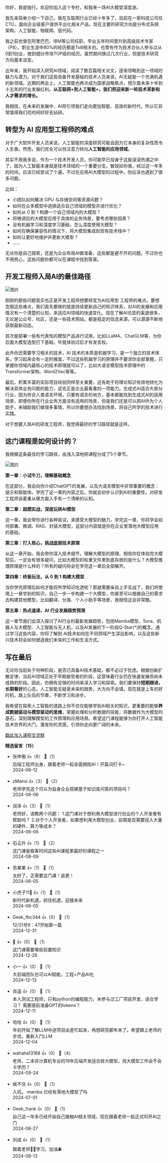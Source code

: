 你好，我是独行。欢迎你加入这个专栏，和我来一场AI大模型深度游。

我先来简单介绍一下自己，我在互联网行业已经十年多了，目前在一家科技公司任CTO，面向企业级客户提供平台化相关产品，现在主要的研究方向是分布式系统架构、人工智能、物联网、低代码。

我之前也曾在阿里巴巴、IBM等公司任职，毕业五年时间晋升到高级技术专家（P8）。职业生涯中80%的经历都是ToB相关的。也曾有作为技术合伙人参与过从0到1创业，做到细分市场TOP级的经历。虽然期间换过几次行业，但是技术研究方向基本没变。

近年来，我开始深入研究AI领域，阅读了数百篇相关论文，逐渐领略到这一领域的魅力与潜力。对于我们这些具备开发基础的技术人员来说，AI无疑是一个充满机遇的新领域。近期的两会上，人工智能也再次成为国家战略焦点，预示着未来十年到十五年的行业发展红利。**从互联网+到人工智能+，我们将迎来新一轮技术革新和人才需求的增长。**

我相信，在未来的发展中，AI将引领我们走向更加智能、高效的新时代，所以它非常值得我们花时间好好去钻研。

## 转型为 AI 应用型工程师的难点

对于广大软件开发人员来说，人工智能的深度研究可能会因为它本身的复杂性而令人生畏。然而，我们完全可以将注意力转向**人工智能的应用领域**。

其实不用我多说，作为一个技术开发人员，你可能早已投身于这股滚滚热潮之中了，因为人工智能本身就是技术领域的一个重要分支。敏锐如你我，经过这一年多的时间，应该已经尝试了个遍。不过在应用AI大模型的过程中，你应该也遇到了很多问题。

比如：

- 小团队如何解决 GPU 与存储空间等资源问题？
- 如何在众多模型中选择适合自己领域的模型并进行优化？
- 如何从 0 到 1 构建一个自己领域内的大模型？
- 将微调后的大模型应用于具体的业务场景，要考虑哪些因素？
- 没有机器学习和深度学习基础，怎么深度使用大模型？
- 如何在确保兼容性的情况下，将大模型集成到现有技术栈中？
- 如何让更好地维护并更新大模型？
- ……

无论你是自己探索，还是为企业布局AI做准备，这些都是避不开的问题。不过你也不用担心，这些问题你都可以在课程中找到答案。

## 开发工程师入局AI的最佳路径

![图片](https://static001.geekbang.org/resource/image/d9/bc/d91ab15ed95f87107d6db7b6c2cbb8bc.png?wh=2150x960)

刚刚的那些问题其实也正是开发工程师想要转变为AI应用型 工程师的难点。要想克服这些难点，我们首先要做的就是持续更新自己的知识体系，对AI的发展和应用情况有一个清楚的认知，来适应AI领域的快速变化。现在了解AI讯息的渠道很多，无论是公众号、社区，还是一些技术网站，都是稳定的信息来源，可以源源不断地获取最新动态。

其次是部署一些有代表性的模型产品进行试用，比如LLaMA、ChatGLM等，为你后面大模型选型打下基础，毕竟体验过后才有发言权。

此外你还需要学习相关的技术，AI 技术的本质是机器学习，是一个独立的技术体系，学习起来会有一定的难度，不过这些机器学习的原理并不要求你全部掌握，只掌握你领域内最核心的技术原理就可以了，比如大语言模型技术原理中的Transformer架构、Word2Vec等等。

最后，积累丰富的实际项目经验同样至关重要，这有助于将理论知识有效地转化为解决具体业务问题的能力，这也正是企业最看重的一项能力。生成式AI适合大部分行业，因为符合人类语言环境，只要有语言的地方，基本都能找到生成式AI的适用场景，即便你所在行业业务方面没有适用的场景，但是我们还是可以把AI作为个人助手，来辅助我们做很多事情，所以你要想办法找到场景，将自己所学的技术进行实践。

对于想要入局AI的研发工程师，我觉得最好的学习路径就是这样。

## 这门课程是如何设计的？

我根据这条最佳的学习路径，由浅入深地把课程分成了5个章节。

![图片](https://static001.geekbang.org/resource/image/b7/4d/b777de01679ab8019c1157731411574d.jpg?wh=4542x2272)

**第一章：小试牛刀，理解基础概念**

在这部分，我会向你介绍ChatGPT的发展，以及大语言模型中非常重要的概念：提示和智能体。学完了这一章的内容之后，你就会初步认识到AI的重要性，对研发工程师该着重从哪方面入手有一个清晰的认知。

**第二章：超燃实战，深度玩转AI模型**

这一章，我会带你进行各种尝试，来感受大模型的魅力，学完这一章，你将学会如何部署、微调、RAG、封装大模型，这部分内容就是你在企业里落地大模型应用的基础。

**第三章：打入核心，挑战底层技术原理**

从这一章开始，我会带你深入技术细节，理解大模型的原理。相信你在体验完大模型后，一定会有很多疑问，比如大模型的权重文件里到底存放的是什么？大模型推理原理是什么样的？所有的疑问将会在学完这一章后全部解开。

**第四章：终极玩法，从 0 到 1 构建大模型**

当你学完原理后如何才能将所学知识吃透呢？那就需要亲自上手实战了，我们将使用上一章学到的知识，自己一步一步构建一个大模型，你甚至可以根据自己的需求去构建其他模型，比如翻译、分类、个人小助手等场景，我相信这会非常酷。

**第五章：热点速递，AI 行业发展趋势预测**

这一章节我们会深入探讨了AI行业的最新发展趋势，包括Mamba模型、Sora、机器人与大模型、人工智能与无人机，以及AI发展的下一阶段Q-Star(\*)的概念。通过学习这些内容，你将了解到 AI技术如何在不同领域产生深远影响，以及这些新兴技术将会如何塑造我们未来的工作和生活方式。

## 写在最后

无论你当前处于何种阶段，是否已具备AI技术基础，都不必过于忧虑。根据创新扩散定律，当前AI领域正处于早期接受者的阶段，这意味着行业仍在快速发展但尚未成熟的阶段。因此，你拥有足够的时间来深入学习和探索。我们要保持**短期跟进，长期看好**的心态。人工智能无疑是未来的趋势，大方向不会错。现在就是上车的好时机，跟上队伍的节奏，不断学习和进步。

我希望在探索人工智能的道路上你不仅仅能够学到AI相关的知识，更重要的能够**养成数据驱动与模型驱动的思维**，掌握处理和分析数据的技能，将数据作为大模型的基石，深刻理解模型的工作原理和应用场景。希望这门课程能够为你打开人工智能技术世界的大门，激发你的灵感，引领你走向更广阔的未来。

[戳此加入课程交流群](https://jinshuju.net/f/D8y8pw)
<div><strong>精选留言（15）</strong></div><ul>
<li><span>张申傲</span> 👍（6） 💬（1）<div>后端工程师出身，跟着老师一起全面拥抱AI！开篇词打卡~</div>2024-06-12</li><br/><li><span>zMansi</span> 👍（3） 💬（2）<div>老师学完这个可以为自身企业搭建基于知识库问答的项目吗？</div>2024-06-06</li><br/><li><span>润泽</span> 👍（3） 💬（1）<div>老师好，请教两个问题：
1.这门课对于想利用大模型进行创业的个人开发者有帮助吗？
2.对于个人开发者，如果想利用大模型创业，前期是否需要投入大量的硬件、算力等成本？</div>2024-06-06</li><br/><li><span>石云升</span> 👍（1） 💬（2）<div>这门课是极客时间这些AI课程里最好的课程之一</div>2024-08-09</li><br/><li><span>苏果果</span> 👍（1） 💬（1）<div>太好了，正需要这门课！追更！</div>2024-06-05</li><br/><li><span>小虎子11🐯</span> 👍（1） 💬（1）<div>新时代新机遇，抓住机遇，迎接未来</div>2024-06-05</li><br/><li><span>Geek_fbc344</span> 👍（0） 💬（1）<div>12&#47;31号9：47开始第一篇</div>2024-12-31</li><br/><li><span>🤫</span> 👍（0） 💬（1）<div>这门课需要哪些前置知识</div>2024-12-28</li><br/><li><span>小一</span> 👍（0） 💬（1）<div>大前端团队也可以AI赋能，工程+产品AI化</div>2024-12-13</li><br/><li><span>肖遥</span> 👍（0） 💬（1）<div>本人测试工程师，只有python的编程能力，未参与过工厂项目开发，适合学习？
需要提前准备GPT的tokens？</div>2024-12-11</li><br/><li><span>哈哈</span> 👍（0） 💬（1）<div>年初开始了解LLM中途项目出差忙起来，再想研究都年末了。希望跟上老师的步伐，重新入门LLM</div>2024-12-04</li><br/><li><span>wahaha13168</span> 👍（0） 💬（4）<div>老师，二本非计算机专业的19年后端开发适合转大模型，找大模型工作会不会卡学历？</div>2024-09-24</li><br/><li><span>侯不住</span> 👍（0） 💬（1）<div>入坑。 mamba 已经有落地大模型了吗</div>2024-07-01</li><br/><li><span>Geek_frank</span> 👍（0） 💬（1）<div>自己这一年多已经开始自己接触AI相关领域，现在跟着老师一起正式叩开AI之门</div>2024-06-27</li><br/><li><span>刘成</span> 👍（0） 💬（1）<div>跟着老师🧑‍🏫学习，加油⛽️</div>2024-06-13</li><br/>
</ul>